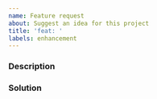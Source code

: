 ```yaml
---
name: Feature request
about: Suggest an idea for this project
title: 'feat: '
labels: enhancement
---
```


<!--
Please provide thoughtful commentary *and code samples* on what this feature means for your project. What will it allow you to do that you can't do today? How will it make current work-arounds straightforward? What potential bugs and edge cases does it help to avoid? etc. Please keep it project-centric.
-->

### Description

### Solution
<!--
Maybe you have?
-->
